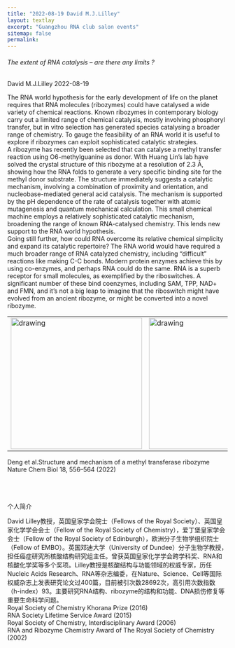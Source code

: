 ```yaml
---
title: "2022-08-19 David M.J.Lilley"
layout: textlay
excerpt: "Guangzhou RNA club salon events"
sitemap: false
permalink: 
---
```


<html lang="">
<head>
<meta charset="utf-8">
<meta name="viewport" content="width=device-width, initial-scale=1.0, maximum-scale=1.0, user-scalable=no">

</head>
<div class="wrapper row2">
  <section class="hoc container clear"  > 

  <div class="sectiontitle">
      <h6 class="heading"> The extent of RNA catalysis – are there any limits ?</h6>
      <p class="nospace font-xs">David M.J.Lilley  2022-08-19</p>
    </div>
  <div class="details">
    <div>
      <p>The RNA world hypothesis for the early development of life on the planet requires that RNA molecules (ribozymes) could have catalysed a wide variety of chemical reactions. Known ribozymes in contemporary biology carry out a limited range of chemical catalysis, mostly involving phosphoryl transfer, but in vitro selection has generated species catalysing a broader range of chemistry. To gauge the feasibility of an RNA world it is useful to explore if ribozymes can exploit sophisticated catalytic strategies.<br> 
      A ribozyme has recently been selected that can catalyse a methyl transfer reaction using O6-methylguanine as donor. With Huang Lin’s lab have solved the crystal structure of this ribozyme at a resolution of 2.3 Å, showing how the RNA folds to generate a very specific binding site for the methyl donor substrate. The structure immediately suggests a catalytic mechanism, involving a combination of proximity and orientation, and nucleobase-mediated general acid catalysis. The mechanism is supported by the pH dependence of the rate of catalysis together with atomic mutagenesis and quantum mechanical calculation. This small chemical machine employs a relatively sophisticated catalytic mechanism, broadening the range of known RNA-catalysed chemistry. This lends new support to the RNA world hypothesis.<br>
      Going still further, how could RNA overcome its relative chemical simplicity and expand its catalytic repertoire? The RNA world would have required a much broader range of RNA catalyzed chemistry, including “difficult” reactions like making C-C bonds. Modern protein enzymes achieve this by using co-enzymes, and perhaps RNA could do the same. RNA is a superb receptor for small molecules, as exemplified by the riboswitches. A significant number of these bind coenzymes, including SAM, TPP, NAD+ and FMN, and it’s not a big leap to imagine that the riboswitch might have evolved from an ancient ribozyme, or might be converted into a novel ribozyme. 
      </p>
      <table><tr>
      <td><img src="{{ site.url }}{{ site.baseurl }}/images/events_pic/20220819_David_Lilley/1.png" alt="drawing" style="height:300px;display:block;margin:0 auto;"></td>
      <td><img src="{{ site.url }}{{ site.baseurl }}/images/events_pic/20220819_David_Lilley/2.png" alt="drawing" style="height:300px;display:block;margin:0 auto;"></td>
      </tr></table>
      <p class="nospace font-xs">Deng et al.Structure and mechanism of a methyl transferase ribozyme Nature Chem Biol 18, 556–564 (2022)</p>
      
  </div>
</div>
  <div class="details">
    <br><br><br>
    <h7 class="heading"> 个人简介</h7>
    <p>David Lilley教授，英国皇家学会院士（Fellows of the Royal Society）、英国皇家化学学会会士（Fellow of the Royal Society of Chemistry），爱丁堡皇家学会会士（Fellow of the Royal Society of Edinburgh），欧洲分子生物学组织院士（Fellow of EMBO）。英国邓迪大学（University of Dundee）分子生物学教授，担任癌症研究所核酸结构研究组主任。曾获英国皇家化学学会跨学科奖、RNA和核酸化学奖等多个奖项。Lilley教授是核酸结构与功能领域的权威专家，历任Nucleic Acids Research、RNA等杂志编委，在Nature、Science、Cell等国际权威杂志上发表研究论文过400篇，目前被引次数28692次，高引用次数指数（h-index）93。主要研究RNA结构、ribozyme的结构和功能、DNA损伤修复等重要生命科学问题。<br>
    Royal Society of Chemistry Khorana Prize (2016)<br>
    RNA Society Lifetime Service Award (2015)<br>
    Royal Society of Chemistry, Interdisciplinary Award (2006)<br>
   RNA and Ribozyme Chemistry Award of The Royal Society of Chemistry (2002)</p>
  </div>

  </section>
  </div>

<html>
